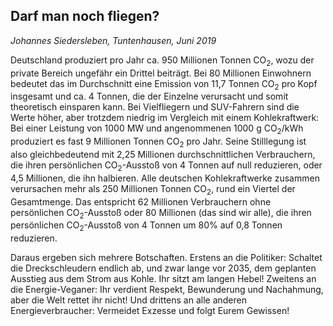 
## Darf man noch fliegen?

*Johannes Siedersleben, Tuntenhausen, Juni 2019*

Deutschland produziert pro Jahr ca. 950 Millionen Tonnen CO<sub>2</sub>, wozu der private Bereich ungefähr
ein Drittel beiträgt. Bei 80 Millionen Einwohnern bedeutet das im Durchschnitt eine Emission von
11,7 Tonnen CO<sub>2</sub> pro Kopf insgesamt und ca. 4 Tonnen, die der Einzelne verursacht und somit 
theoretisch einsparen kann. Bei Vielfliegern und SUV-Fahrern sind die Werte höher, aber trotzdem niedrig
im Vergleich mit einem Kohlekraftwerk: Bei einer Leistung von 1000 MW und angenommenen 1000 g
CO<sub>2</sub>/kWh produziert es fast 9 Millionen Tonnen CO<sub>2</sub> pro Jahr. Seine Stilllegung ist also 
gleichbedeutend mit 2,25 Millionen durchschnittlichen Verbrauchern, die ihren persönlichen 
CO<sub>2</sub>-Ausstoß von 4 Tonnen auf null reduzieren, oder 4,5 Millionen, die ihn halbieren. 
Alle deutschen Kohlekraftwerke zusammen verursachen mehr als 250 Millionen Tonnen CO<sub>2</sub>, 
rund ein Viertel der Gesamtmenge. Das entspricht 62 Millionen Verbrauchern ohne persönlichen 
CO<sub>2</sub>-Ausstoß oder 80 Millionen (das sind wir alle), die ihren persönlichen CO<sub>2</sub>-Ausstoß von 
4 Tonnen um 80% auf 0,8 Tonnen reduzieren.

Daraus ergeben sich mehrere Botschaften. Erstens an die Politiker: Schaltet die Dreckschleudern 
endlich ab, und zwar lange vor 2035, dem geplanten Ausstieg aus dem Strom aus Kohle. 
Ihr sitzt am langen Hebel! Zweitens an die Energie-Veganer: Ihr verdient Respekt, 
Bewunderung und Nachahmung, aber die Welt rettet ihr nicht! Und drittens an alle anderen 
Energieverbraucher: Vermeidet Exzesse und folgt Eurem Gewissen!
